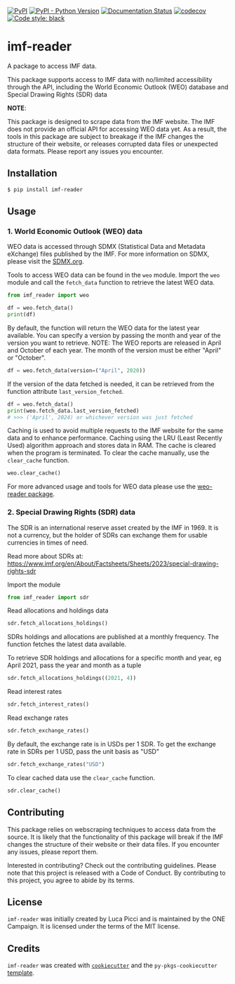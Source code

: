 [![PyPI](https://img.shields.io/pypi/v/imf-reader.svg)](https://pypi.org/project/imf-reader/)
[![PyPI - Python Version](https://img.shields.io/pypi/pyversions/imf_reader.svg)](https://pypi.org/project/imf_reader/)
[![Documentation Status](https://readthedocs.org/projects/imf-reader/badge/?version=latest)](https://imf-reader.readthedocs.io/en/latest/?badge=latest)
[![codecov](https://codecov.io/gh/ONEcampaign/imf-reader/branch/main/graph/badge.svg?token=YN8S1719NH)](https://codecov.io/gh/ONEcampaign/imf-reader)
[![Code style: black](https://img.shields.io/badge/code%20style-black-000000.svg)](https://github.com/psf/black)


# imf-reader

A package to access IMF data. 

This package supports access to IMF data with no/limited accessibility through the API,
including the World Economic Outlook (WEO) database and Special Drawing Rights (SDR) data






__NOTE__:

This package is designed to scrape data from the IMF website. 
The IMF does not provide an official API for accessing WEO data yet. As a result, 
the tools in this package are subject to breakage if the IMF changes the structure of their website,
or releases corrupted data files or unexpected data formats. Please report any issues you encounter.

## Installation

```bash
$ pip install imf-reader
```

## Usage

### 1. World Economic Outlook (WEO) data

WEO data is accessed through SDMX (Statistical Data and Metadata eXchange) files published by the IMF.
For more information on SDMX, please visit the [SDMX.org](https://sdmx.org/).

Tools to access WEO data can be found in the `weo` module.
Import the `weo` module and call the `fetch_data` function to retrieve the latest WEO data.

```python
from imf_reader import weo

df = weo.fetch_data()
print(df)

```

By default, the function will return the WEO data for the latest year available.
You can specify a version by passing the month and year of the version you want to retrieve.
NOTE: The WEO reports are released in April and October of each year. The month of the version must 
be either "April" or "October".

```python
df = weo.fetch_data(version=("April", 2020))
```

If the version of the data fetched is needed, it can be 
retrieved from the function attribute `last_version_fetched`.

```python
df = weo.fetch_data()
print(weo.fetch_data.last_version_fetched)
# >>> ('April', 2024) or whichever version was just fetched
```


Caching is used to avoid multiple requests to the IMF website for the same data and to enhance performance. 
Caching using the LRU (Least Recently Used) algorithm approach and stores data in RAM. The cache is cleared when the program is terminated.
To clear the cache manually, use the `clear_cache` function.

```python
weo.clear_cache()
```


For more advanced usage and tools for WEO data please use the [weo-reader package](https://github.com/epogrebnyak/weo-reader).


### 2. Special Drawing Rights (SDR) data

The SDR is an international reserve asset created by the IMF in 1969.
It is not a currency, but the holder of SDRs can exchange them for usable currencies in times of need.

Read more about SDRs at: https://www.imf.org/en/About/Factsheets/Sheets/2023/special-drawing-rights-sdr


Import the module

```python
from imf_reader import sdr
```

Read allocations and holdings data

```python
sdr.fetch_allocations_holdings()
```
SDRs holdings and allocations are published at a monthly frequency. The function fetches the latest data available.

To retrieve SDR holdings and allocations for a specific month and year, eg April 2021, pass the year and month as a tuple

```python
sdr.fetch_allocations_holdings((2021, 4))
```

Read interest rates

```python
sdr.fetch_interest_rates()
```

Read exchange rates

```python
sdr.fetch_exchange_rates()
```
By default, the exchange rate is in USDs per 1 SDR. To get the exchange rate in SDRs per 1 USD, pass the unit basis as "USD"

```python
sdr.fetch_exchange_rates("USD")
```

To clear cached data use the `clear_cache` function.

```python
sdr.clear_cache()
```


## Contributing

This package relies on webscraping techniques to access data from the source. It is likely
that the functionality of this package will break if the IMF changes the structure of their website
or their data files. If you encounter any issues, please report them.

Interested in contributing? Check out the contributing guidelines. Please note that this project is released with a Code of Conduct. By contributing to this project, you agree to abide by its terms.

## License

`imf-reader` was initially created by Luca Picci and is maintained by the ONE Campaign. It is licensed under the terms of the MIT license.

## Credits

`imf-reader` was created with [`cookiecutter`](https://cookiecutter.readthedocs.io/en/latest/) and the `py-pkgs-cookiecutter` [template](https://github.com/py-pkgs/py-pkgs-cookiecutter).
